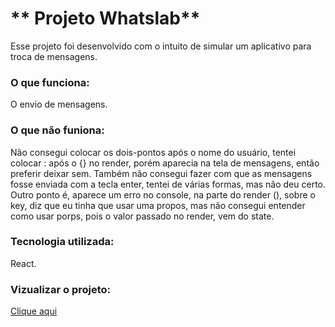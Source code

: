 # ** Projeto Whatslab**

Esse projeto foi desenvolvido com o intuito de simular um aplicativo para troca de mensagens. 

### O que funciona:

O envio de mensagens.

### O que não funiona:

Não consegui colocar os dois-pontos após o nome do usuário, tentei colocar : após o {} no render, porém aparecia na tela de mensagens, então preferir deixar sem. Também não consegui fazer com que as mensagens fosse enviada com a tecla enter, tentei de várias formas, mas não deu certo. 
Outro ponto é, aparece um erro no console, na parte do render (), sobre o key, diz que eu tinha que usar uma propos, mas não consegui entender como usar porps, pois o valor passado no render, vem do state. 

### Tecnologia utilizada: 
React.

### Vizualizar o projeto: 
[Clique aqui](https://panicky-point.surge.sh)
